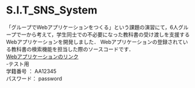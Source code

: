 # S.I.T_SNS_System
「グループでWebアプリケーションをつくる」という課題の演習にて，6人グループで一から考えて，学生同士での不必要になった教科書の受け渡しを支援するWebアプリケーションを開発しました．
Webアプリケーションの登録されている教科書の検索機能を担当した際のソースコードです．  
[Webアプリケーションのリンク](http://160.16.141.77:51602/SIT_System/Login)  
-テスト用  
 学籍番号 ： AA12345  
パスワード： password

